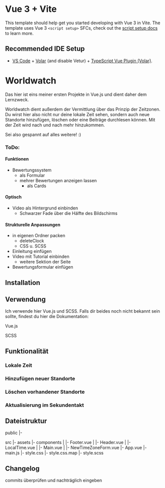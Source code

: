 # Vue 3 + Vite

This template should help get you started developing with Vue 3 in Vite. The template uses Vue 3 `<script setup>` SFCs, check out the [script setup docs](https://v3.vuejs.org/api/sfc-script-setup.html#sfc-script-setup) to learn more.

## Recommended IDE Setup

- [VS Code](https://code.visualstudio.com/) + [Volar](https://marketplace.visualstudio.com/items?itemName=Vue.volar) (and disable Vetur) + [TypeScript Vue Plugin (Volar)](https://marketplace.visualstudio.com/items?itemName=Vue.vscode-typescript-vue-plugin).

# Worldwatch

Das hier ist eins meiner ersten Projekte in Vue.js und dient daher dem Lernzweck.

Worldwatch dient außerdem der Vermittlung über das Prinzip der Zeitzonen. Du wirst hier also nicht nur deine lokale Zeit sehen, sondern auch neue Standorte hinzufügen, löschen oder eine Beiträge durchlesen können. Mit der Zeit wird nach und nach mehr hinzukommen.

Sei also gespannt auf alles weitere! :)

### ToDo:

#### Funktionen

- Bewertungssystem
  - als Formular
  - mehrer Bewertungen anzeigen lassen
    - als Cards

#### Optisch

- Video als Hintergrund einbinden
  - Schwarzer Fade über die Hälfte des Bildschirms

#### Strukturelle Anpassungen

- in eigenen Ordner packen
  - deleteClock
  - CSS u. SCSS
- Einleitung einfügen
- Video mit Tutorial einbinden
  - weitere Sektion der Seite
- Bewertungsformular einfügen

## Installation

## Verwendung

Ich verwende hier Vue.js und SCSS. Falls dir beides noch nicht bekannt sein sollte, findest du hier die Dokumentation:

Vue.js

SCSS

## Funktionalität

### Lokale Zeit

### Hinzufügen neuer Standorte

### Löschen vorhandener Standorte

### Aktualisierung im Sekundentakt

## Dateistruktur

public
|-

src
|- assets
|- components
| |- Footer.vue
| |- Header.vue
| |- LocalTime.vue
| |- Main.vue
| |- NewTimeZoneForm.vue
|- App.vue
|- main.js
|- style.css
|- style.css.map
|- style.scss

## Changelog

commits überprüfen und nachträglich eingeben

